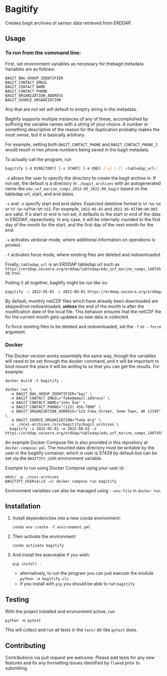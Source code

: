 # Bagitify

Creates bagit archives of sensor data retrieved from ERDDAP.

## Usage

### To run from the command line:

First, set environment variables as necessary for thebagit metadata. Variables are as follows:

```
BAGIT_BAG_GROUP_IDENTIFIER
BAGIT_CONTACT_EMAIL
BAGIT_CONTACT_NAME
BAGIT_CONTACT_PHONE
BAGIT_ORGANIZATION_ADDRESS
BAGIT_SOURCE_ORGANIZATION
```

Any that are not set will default to emptry string in the metadata.

Bagitify supports multiple instances of any of these, accomplished by suffixing the variable names
with a string of your choice. A number or something descriptive of the reason for the duplication
probably makes the most sense, but it is basically arbitrary.

For example, setting both `BAGIT_CONTACT_PHONE` and `BAGIT_CONTACT_PHONE_2` would result in
two phone numbers being saved in the bagit metadata.

To actually call the program, run

```bash
bagitify [-d DIRECTORY] [-s START] [-e END] [-v] [-f] <tabledap_url>`
```

`-d` allows the user to specify the directory to create the bagit archive in. If not set,
the default is a directory in `./bagit_archives` with an autogenerated name like
`edu_usf_marine_comps_2022-05_2022-09_bagit` based on the tabledap url, start, and end dates.

`-s` and `-e` specify start and end dates. Expected datetime format is `%Y-%m-%d` or `%Y-%m-%dT%H:%M:%SZ`.
For example, `2022-05-01` and `2022-05-01T00:00:00Z` are valid. If a start or end is not set, it defaults to
the start or end of the data in ERDDAP, repsectively. In any case, it will be internally
rounded to the first day of the month for the start, and the first day of the next month for the end.

`-v` activates verbose mode, where additional information on operations is printed.

`-f` activates force mode, where existing files are deleted and redownloaded.

Finally, `tabledap_url` is an ERDDAP tabledap url such as `https://erddap.secoora.org/erddap/tabledap/edu_usf_marine_comps_1407d550.html`

Putting it all together, bagitify might be run like so:

```bash
bagitify -s 2022-05-01 -e 2022-08-01 https://erddap.secoora.org/erddap/tabledap/edu_usf_marine_comps_1407d550.html
```

By default, monthly netCDF files which have already been downloaded are skipped/not redownloaded, __unless__ the
end of the month is after the modification date of the local file. This behavior ensures that the netCDF file for
the current month gets updated as new data is collected.

To force existing files to be deleted and redownloaded, set the `-f` or `--force` argument.

### Docker

The Docker version works essentially the same way, though the variables will need to be set through the docker command,
and it will be important to bind mount the place it will be writing to so that you can get the results. For example: 

```
docker build -t bagitify .

docker run \
  -e BAGIT_BAG_GROUP_IDENTIFIER="bgi" \
  -e BAGIT_CONTACT_EMAIL="fake@email.address" \
  -e BAGIT_CONTACT_NAME="John Doe" \
  -e BAGIT_CONTACT_PHONE="(123) 456-7890" \
  -e BAGIT_ORGANIZATION_ADDRESS="123 Fake Street, Some Town, AK 12345" \
  -e BAGIT_SOURCE_ORGANIZATION="Fake Org" \
  -v ./ncei-archives:/srv/bagitify/bagit_archives \
  bagitify -s 2022-05-01 -e 2022-08-01 -v https://erddap.secoora.org/erddap/tabledap/edu_usf_marine_comps_1407d550.html
```

An example Docker Compose file is also provided in this repository at `docker-compose.yml`.
The mounted data directory must be writable by the user in the bagitify container,
which is user is 57439 by default but can be set via the `BAGITIFY_USER` environment variable.

Example to run using Docker Compose using your user id:

```
mkdir -p ./ncei-archives
BAGITIFY_USER=$(id -u) docker compose run bagitify
```

Environment variables can also be managed using `--env-file` in `docker run`.

## Installation

1. Install dependencties into a new conda environment:
    ```
    conda env create -f environment.yml
    ```
2. Then activate the environment:
    ```
    conda activate bagitify
    ```
3. And install the executable if you wish:
    ```
    pip install .
    ```
    - alternatively, to run the program you can just execute the module `python -m bagitify.cli`
    - if you install with `pip` you should be able to run `bagitify`

## Testing

With the project installed and environment active, run
```
python -m pytest
```

This will collect and run all tests in the `test/` dir like `pytest` does.

## Contributing

Contributions via pull request are welcome. Please add tests for any new features and fix any
formatting issues identified by `flake8` prior to submitting.
